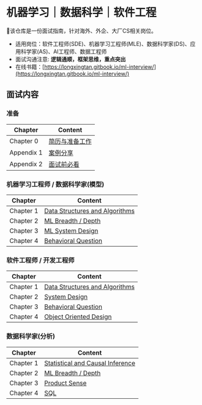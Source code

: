 # 机器学习｜数据科学｜软件工程

📗该仓库是一份面试指南，针对海外、外企、大厂CS相关岗位。

- 适用岗位：软件工程师(SDE)、机器学习工程师(MLE)、数据科学家(DS)、应用科学家(AS)、AI工程师、数据工程师
- 面试沟通注意: **逻辑通顺，框架思维，重点突出**
- 在线书籍：[https://longxingtan.gitbook.io/ml-interview/](https://longxingtan.gitbook.io/ml-interview/)


## 面试内容


### 准备

| Chapter    | Content                                |
|------------|----------------------------------------|
| Chapter 0  | [简历与准备工作](05_case/01_pre_interview.md) |
| Appendix 1 | [案例分享](05_case/README.md)              |
| Appendix 2 | [面试前必看](05_case/02_cheat_sheet.md)     |


### 机器学习工程师 / 数据科学家(模型)

| Chapter   | Content                                                 |
|-----------|---------------------------------------------------------|
| Chapter 1 | [Data Structures and Algorithms](01_leetcode/README.md) |
| Chapter 2 | [ML Breadth / Depth](02_ml/README.md)                   |
| Chapter 3 | [ML System Design](03_system/03_ml/README.md)           |
| Chapter 4 | [Behavioral Question](04_bq/README.md)                  |


### 软件工程师 / 开发工程师

| Chapter   | Content                                                 |
|-----------|---------------------------------------------------------|
| Chapter 1 | [Data Structures and Algorithms](01_leetcode/README.md) |
| Chapter 2 | [System Design](03_system/README.md)                    |
| Chapter 3 | [Behavioral Question](04_bq/README.md)                  |
| Chapter 4 | [Object Oriented Design](03_system/01_ood/README.md)    |


### 数据科学家(分析)

| Chapter   | Content                                                 |
|-----------|---------------------------------------------------------|
| Chapter 1 | [Statistical and Causal Inference](02_ml/00_ml_math.md) |
| Chapter 2 | [ML Breadth / Depth](02_ml/README.md)                   |
| Chapter 3 | [Product Sense](02_ml/25_product_sense.md)              |
| Chapter 4 | [SQL](01_leetcode/99_SQL/README.md)                     |
